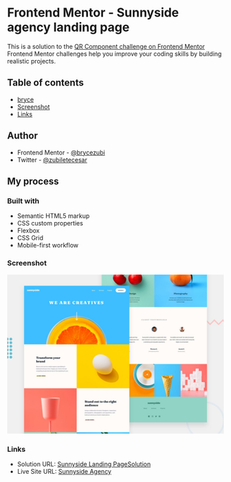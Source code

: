 # Frontend Mentor - Sunnyside agency landing page
This is a solution to the [QR Component challenge on Frontend Mentor](https://www.frontendmentor.io/challenges/sunnyside-agency-landing-page-7yVs3B6ef/hub)
Frontend Mentor challenges help you improve your coding skills by building realistic projects. 

## Table of contents
- [bryce](#author)
- [Screenshot](#screenshot)
- [Links](#links)

## Author
- Frontend Mentor - [@brycezubi](https://www.frontendmentor.io/profile/brycezubi)
- Twitter - [@zubiletecesar](https://twitter.com/home)

## My process

### Built with

- Semantic HTML5 markup
- CSS custom properties
- Flexbox
- CSS Grid
- Mobile-first workflow

### Screenshot

![Design preview for the Sunnyside Landing Page coding challenge](https://github.com/brycezubi/Sunnyside-agency-landing/blob/main/design/desktop-preview.jpg)

### Links

- Solution URL: [Sunnyside Landing PageSolution](https://www.frontendmentor.io/solutions/sunnyside-agency-landing-page-JG0vDwLXIf)
- Live Site URL: [Sunnyside Agency](https://brycezubi.github.io/qr-component/)
